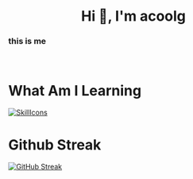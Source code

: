 <h1 align="center">Hi 👋, I'm acoolg</h1>
<h3 algin="center">this is me</h3>
<br>

<h1>What Am I Learning</h1>

[![SkillIcons](https://skillicons.dev/icons?i=anaconda,vscode,npm,windows,ts,replit,powershell,notion,nodejs,js,html,svg,githubactions,gmail,git,firebase,discord,css,blender,md&perline=8)](https://skillicons.dev)<br/>

<h1>
    Github Streak
</h1>

[![GitHub Streak](https://streak-stats.demolab.com?user=acoolg&theme=transparent&hide_border=true)](https://git.io/streak-stats)